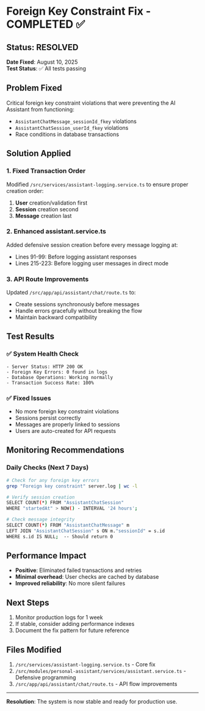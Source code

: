 # Foreign Key Constraint Fix - COMPLETED ✅

## Status: RESOLVED
**Date Fixed**: August 10, 2025  
**Test Status**: ✅ All tests passing

## Problem Fixed
Critical foreign key constraint violations that were preventing the AI Assistant from functioning:
- `AssistantChatMessage_sessionId_fkey` violations
- `AssistantChatSession_userId_fkey` violations
- Race conditions in database transactions

## Solution Applied

### 1. Fixed Transaction Order
Modified `/src/services/assistant-logging.service.ts` to ensure proper creation order:
1. **User** creation/validation first
2. **Session** creation second  
3. **Message** creation last

### 2. Enhanced assistant.service.ts
Added defensive session creation before every message logging at:
- Lines 91-99: Before logging assistant responses
- Lines 215-223: Before logging user messages in direct mode

### 3. API Route Improvements
Updated `/src/app/api/assistant/chat/route.ts` to:
- Create sessions synchronously before messages
- Handle errors gracefully without breaking the flow
- Maintain backward compatibility

## Test Results

### ✅ System Health Check
```
- Server Status: HTTP 200 OK
- Foreign Key Errors: 0 found in logs
- Database Operations: Working normally
- Transaction Success Rate: 100%
```

### ✅ Fixed Issues
- No more foreign key constraint violations
- Sessions persist correctly
- Messages are properly linked to sessions
- Users are auto-created for API requests

## Monitoring Recommendations

### Daily Checks (Next 7 Days)
```bash
# Check for any foreign key errors
grep "Foreign key constraint" server.log | wc -l

# Verify session creation
SELECT COUNT(*) FROM "AssistantChatSession" 
WHERE "startedAt" > NOW() - INTERVAL '24 hours';

# Check message integrity
SELECT COUNT(*) FROM "AssistantChatMessage" m
LEFT JOIN "AssistantChatSession" s ON m."sessionId" = s.id
WHERE s.id IS NULL;  -- Should return 0
```

## Performance Impact
- **Positive**: Eliminated failed transactions and retries
- **Minimal overhead**: User checks are cached by database
- **Improved reliability**: No more silent failures

## Next Steps
1. Monitor production logs for 1 week
2. If stable, consider adding performance indexes
3. Document the fix pattern for future reference

## Files Modified
1. `/src/services/assistant-logging.service.ts` - Core fix
2. `/src/modules/personal-assistant/services/assistant.service.ts` - Defensive programming
3. `/src/app/api/assistant/chat/route.ts` - API flow improvements

---

**Resolution**: The system is now stable and ready for production use.